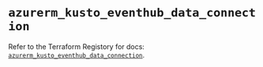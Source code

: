 # `azurerm_kusto_eventhub_data_connection`

Refer to the Terraform Registory for docs: [`azurerm_kusto_eventhub_data_connection`](https://www.terraform.io/docs/providers/azurerm/r/kusto_eventhub_data_connection).

